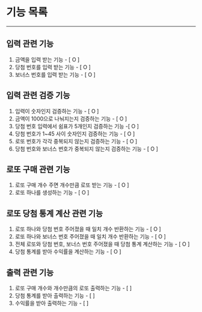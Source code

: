# 기능 목록

---

## 입력 관련 기능

1. 금액을 입력 받는 기능 - [ O ]
2. 당첨 번호를 입력 받는 기능 - [ O ]
3. 보너스 번호를 입력 받는 기능 - [ O ]

## 입력 관련 검증 기능

1. 입력이 숫자인지 검증하는 기능 - [ O ]
2. 금액이 1000으로 나눠지는지 검증하는 기능 - [ O ]
3. 당첨 번호 입력에서 쉼표가 5개인지 검증하는 기능 -[ O ]
4. 당첨 번호가 1~45 사이 숫자인지 검증하는 기능 - [ O ]
5. 로또 번호가 각각 중복되지 않는지 검증하는 기능 - [ O ]
6. 당첨 번호와 보너스 번호가 중복되지 않는지 검증하는 기능 - [ O ]

## 로또 구매 관련 기능

1. 로또 구매 개수 주면 개수만큼 로또 받는 기능 - [ O ]
2. 로또 하나를 생성하는 기능 - [ O ]

## 로또 당첨 통계 계산 관련 기능

1. 로또 하나와 당첨 번호 주어졌을 때 일치 개수 반환하는 기능 - [ O ]
2. 로또 하나와 보너스 번호 주어졌을 때 일치 개수 반환하는 기능 - [ O ]
3. 전체 로또와 당첨 번호, 보너스 번호 주어졌을 때 당첨 통계 계산하는 기능 - [ O ]
4. 당첨 통계를 받아 수익률을 계산하는 기능 - [ O ]

## 출력 관련 기능

1. 로또 구매 개수와 개수만큼의 로또 출력하는 기능 - [ ]
2. 당첨 통계를 받아 출력하는 기능 - [ ]
3. 수익률을 받아 출력하는 기능 - [ ] 